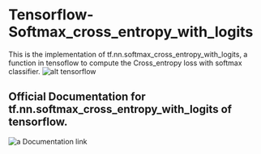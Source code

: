 # Tensorflow-Softmax_cross_entropy_with_logits
This is the implementation of tf.nn.softmax_cross_entropy_with_logits, a function in tensoflow to compute the Cross_entropy loss with softmax classifier.
![alt tensorflow](https://github.com/kbhartiya83/Tensorflow-Softmax_cross_entropy_with_logits/blob/master/2000px-TensorFlowLogo.svg.png)
## Official Documentation for tf.nn.softmax_cross_entropy_with_logits of tensorflow.
![a Documentation link](https://www.tensorflow.org/api_docs/python/tf/nn/softmax_cross_entropy_with_logits)
